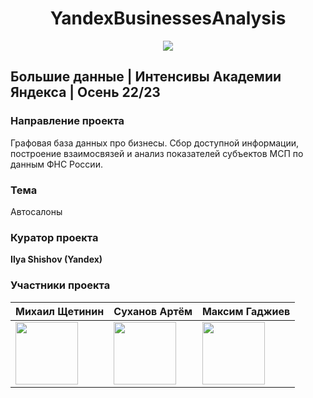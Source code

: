 <h1 align="center"> YandexBusinessesAnalysis </h1>

<p align="center">
<img src="https://user-images.githubusercontent.com/49817414/206552583-b158ff87-3580-46a8-b27a-2221a32193fe.png" align="center"/>
</p>


## Большие данные | Интенсивы Академии Яндекса | Осень 22/23


### Направление проекта
Графовая база данных про бизнесы. Сбор доступной информации, построение взаимосвязей и анализ показателей субъектов МСП по данным ФНС России.

### Тема
Автосалоны


### Куратор проекта
**Ilya Shishov (Yandex)**


### Участники проекта

|**Михаил Щетинин**|**Суханов Артём**|**Максим Гаджиев**|
|:-|:-|:-|
|<img src="https://user-images.githubusercontent.com/49817414/206550504-771b62b0-0973-455b-b424-2543487cc3a2.png" width=100em height=100em />|<img src="https://user-images.githubusercontent.com/49817414/206552246-968b6149-ab72-4cb3-844f-ce7e62c942ac.png" width=100em height=100em />|<img src="https://user-images.githubusercontent.com/49817414/206552065-db0db03f-1ce2-435c-82ee-6bdcc216ec0d.png" width=100em height=100em />|




